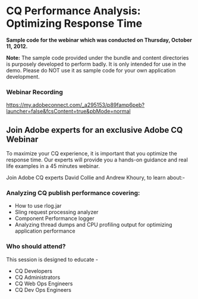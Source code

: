CQ Performance Analysis: Optimizing Response Time
====================================

**Sample code for the webinar which was conducted on Thursday, October 11, 2012.**

**Note:** The sample code provided under the bundle and content directories is purposely developed to perform badly.  It is only intended for use in the demo.  Please do NOT use it as sample code for your own application development.

### Webinar Recording
https://my.adobeconnect.com/_a295153/p89famp6peb?launcher=false&fcsContent=true&pbMode=normal

Join Adobe experts for an exclusive Adobe CQ Webinar
------------------------------------
 
To maximize your CQ experience, it is important that you optimize the response time. Our experts will provide you a hands-on guidance and real life examples in a 45 minutes webinar.

Join Adobe CQ experts David Collie and Andrew Khoury, to learn about:-

### Analyzing CQ publish performance covering:

* How to use rlog.jar
* Sling request processing analyzer
* Component Performance logger
* Analyzing thread dumps and CPU profiling output for optimizing application performance


### Who should attend?

This session is designed to educate -

* CQ Developers
* CQ Administrators
* CQ Web Ops Engineers
* CQ Dev Ops Engineers
